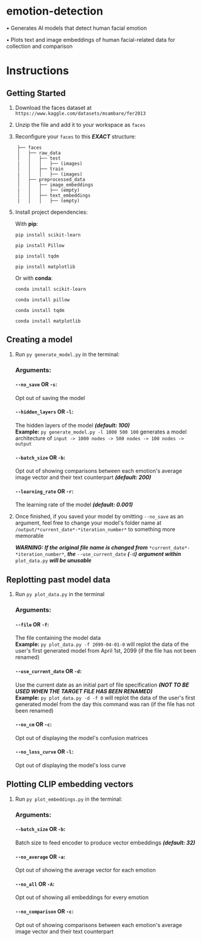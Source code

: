 
# emotion-detection

•	Generates AI models that detect human facial emotion

•	Plots text and image embeddings of human facial-related data for collection and comparison

  

# Instructions
## Getting Started

1. Download the faces dataset at `https://www.kaggle.com/datasets/msambare/fer2013`

  

2. Unzip the file and add it to your workspace as `faces`



3. Reconfigure your `faces` to this ***EXACT*** structure:
   
```
	├── faces
	│   ├── raw_data
	│   │   ├── test
	|   │   │   ├── (images)
	│   │   ├── train
	|   │   │   ├── (images)
	│   ├── preprocessed_data
	│   │   ├── image_embeddings
	|   │   │   ├── (empty)
	│   │   ├── text_embeddings
	|   │   │   ├── (empty)
 ```

5. Install project dependencies:

	With **pip**:
	
	```pip install scikit-learn```
	
	```pip install Pillow```
	
	```pip install tqdm```
	
	```pip install matplotlib```
	
	Or with **conda**:
	
	```conda install scikit-learn```
	
	```conda install pillow```
	
	```conda install tqdm```
	
	```conda install matplotlib```

## Creating a model

1. Run `py generate_model.py` in the terminal:

	### Arguments:
	#### `--no_save` **OR** `-s`:
	Opt out of saving the model
	
	#### `--hidden_layers` **OR** `-l`:
	The hidden layers of the model ***(default: 100)***\
	**Example:** `py generate_model.py -l 1000 500 100` generates a model architecture of `input -> 1000 nodes -> 500 nodes -> 100 nodes -> output`
	
	#### `--batch_size` **OR** `-b`:
	Opt out of showing comparisons between each emotion's average image vector and their text counterpart ***(default: 200)***

	#### `--learning_rate` **OR** `-r`:
	The learning rate of the model ***(default: 0.001)***

2. Once finished, if you saved your model by omitting `--no_save` as an argument, feel free to change your model's folder name at `/output/*current_date*-*iteration_number*` to something more memorable
   
   ***WARNING: If the original file name is changed from*** `*current_date*-*iteration_number*`, ***the*** `--use_current_date` ***(***`-d`***)*** ***argument within*** `plot_data.py` ***will be unusable***

## Replotting past model data

1. Run `py plot_data.py` in the terminal

	### Arguments:
	#### `--file` **OR** `-f`:
 	The file containing the model data\
	**Example:** `py plot_data.py -f 2099-04-01-0` will replot the data of the user's first generated model from April 1st, 2099 (if the file has not been renamed)

	#### `--use_current_date` **OR** `-d`:
	Use the current date as an initial part of file specification ***(NOT TO BE USED WHEN THE TARGET FILE HAS BEEN RENAMED)***\
	**Example:** `py plot_data.py -d -f 0` will replot the data of the user's first generated model from the day this command was ran (if the file has not been renamed)
	
	#### `--no_cm` **OR**  `-c`:
	Opt out of displaying the model's confusion matrices
	
	#### `--no_loss_curve` **OR** `-l`:
 	Opt out of displaying the model's loss curve

## Plotting CLIP embedding vectors

1. Run `py plot_embeddings.py` in the terminal:

   	### Arguments:
	#### `--batch_size` **OR** `-b`:
	Batch size to feed encoder to produce vector embeddings ***(default: 32)***
	
	#### `--no_average` **OR** `-a`:
	Opt out of showing the average vector for each emotion
	
	#### `--no_all` **OR** `-A`:
	Opt out of showing all embeddings for every emotion

	#### `--no_comparison` **OR** `-c`:
	Opt out of showing comparisons between each emotion's average image vector and their text counterpart
